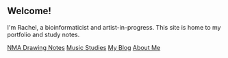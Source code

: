 ## Welcome!

I'm Rachel, a bioinformaticist and artist-in-progress. This site is home to my portfolio and study notes.

[NMA Drawing Notes](/nma/)
[Music Studies](/music/)
[My Blog](/blog/)
[About Me](/about/)
